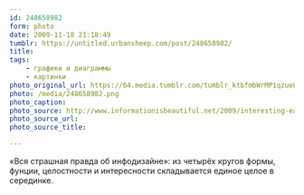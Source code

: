 ```yaml
---
id: 248658982
form: photo
date: 2009-11-18 21:18:49
tumblr: https://untitled.urbansheep.com/post/248658982/
title:
tags:
    - графики и диаграммы
    - картинки
photo_original_url: https://64.media.tumblr.com/tumblr_ktbfmbWrMP1qzue8ho1_640.png
photo: /media/248658982.png
photo_caption: 
photo_source: http://www.informationisbeautiful.net/2009/interesting-easy-beautiful-true/
photo_source_url:
photo_source_title:

---
```


<p>«Вся страшная правда об инфодизайне»: из четырёх кругов формы, фунции, целостности и интересности складывается единое целое в серединке.</p>
